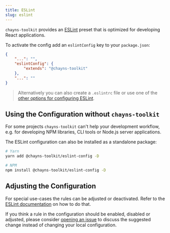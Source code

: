 ```yaml
---
title: ESLint
slug: eslint
---
```


`chayns-toolkit` provides an [ESLint](https://eslint.org/) preset that is
optimized for developing React applications.

To activate the config add an `eslintConfig` key to your `package.json`:

```json
{
    "...": "",
    "eslintConfig": {
        "extends": "@chayns-toolkit"
    },
    "...": ""
}
```

> Alternatively you can also create a `.eslintrc` file or use one of the
> [other options for configuring ESLint](https://eslint.org/docs/user-guide/configuring#using-configuration-files-1).

## Using the Configuration without `chayns-toolkit`

For some projects `chayns-toolkit` can't help your development workflow, e.g.
for developing NPM libraries, CLI tools or Node.js server applications.

The ESLint configuration can also be installed as a standalone package:

```bash
# Yarn
yarn add @chayns-toolkit/eslint-config -D

# NPM
npm install @chayns-toolkit/eslint-config -D
```

## Adjusting the Configuration

For special use-cases the rules can be adjusted or deactivated. Refer to the
[ESLint documentation](https://eslint.org/docs/user-guide/configuring) on how to
do that.

If you think a rule in the configuration should be enabled, disabled or
adjusted, please consider
[opening an issue](https://github.com/TobitSoftware/chayns-toolkit/issues/new)
to discuss the suggested change instead of changing your local configuration.
